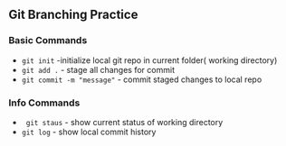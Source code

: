 ## Git Branching Practice

### Basic Commands
* `git init` -initialize local git repo in current folder( working directory)
* `git add .` - stage all changes for commit
* `git commit -m "message"` - commit staged changes to local repo

### Info Commands
* ` git staus` - show current status of working directory
* `git log` - show local commit history